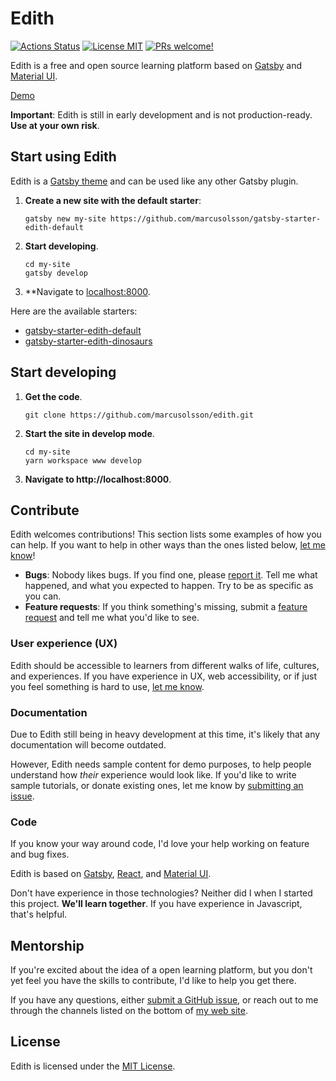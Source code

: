# Edith

[![Actions Status](https://github.com/marcusolsson/edith/workflows/CI/badge.svg)](https://github.com/marcusolsson/edith/actions)
[![License MIT](https://img.shields.io/badge/license-MIT-blue.svg?style=flat)](LICENSE)
[![PRs welcome!](https://img.shields.io/badge/PRs-welcome-brightgreen.svg)](#contribute)

Edith is a free and open source learning platform based on [Gatsby](https://www.gatsbyjs.org/) and [Material UI](https://material-ui.com/).

[Demo](https://marcusolsson.github.io/edith)

**Important**: Edith is still in early development and is not production-ready. **Use at your own risk**.

## Start using Edith

Edith is a [Gatsby theme](https://www.gatsbyjs.org/docs/themes/) and can be used like any other Gatsby plugin.

1. **Create a new site with the default starter**:

   ```
   gatsby new my-site https://github.com/marcusolsson/gatsby-starter-edith-default
   ```

1. **Start developing**.

   ```
   cd my-site
   gatsby develop
   ```

1. **Navigate to [localhost:8000](http://localhost:8000).

Here are the available starters:

- [gatsby-starter-edith-default](https://github.com/marcusolsson/gatsby-starter-edith-default)
- [gatsby-starter-edith-dinosaurs](https://github.com/marcusolsson/gatsby-starter-edith-dinosaurs)

## Start developing

1. **Get the code**.

   ```
   git clone https://github.com/marcusolsson/edith.git
   ```

1. **Start the site in develop mode**.

   ```
   cd my-site
   yarn workspace www develop
   ```

1. **Navigate to http://localhost:8000**.



## Contribute

Edith welcomes contributions! This section lists some examples of how you can help. If you want to help in other ways than the ones listed below, [let me know](https://github.com/marcusolsson/edith/issues/new)!

- **Bugs**: Nobody likes bugs. If you find one, please [report it](https://github.com/marcusolsson/edith/issues/new). Tell me what happened, and what you expected to happen. Try to be as specific as you can.
- **Feature requests**: If you think something's missing, submit a [feature request](https://github.com/marcusolsson/edith/issues/new) and tell me what you'd like to see.

### User experience (UX)

Edith should be accessible to learners from different walks of life, cultures, and experiences. If you have experience in UX, web accessibility, or if just you feel something is hard to use, [let me know](https://github.com/marcusolsson/edith/issues/new).

### Documentation

Due to Edith still being in heavy development at this time, it's likely that any documentation will become outdated.

However, Edith needs sample content for demo purposes, to help people understand how _their_ experience would look like. If you'd like to write sample tutorials, or donate existing ones, let me know by [submitting an issue](https://github.com/marcusolsson/edith/issues/new).

### Code

If you know your way around code, I'd love your help working on feature and bug fixes.

Edith is based on [Gatsby](https://gatsbyjs.org), [React](https://reactjs.org/), and [Material UI](https://material-ui.com/).

Don't have experience in those technologies? Neither did I when I started this project. **We'll learn together**. If you have experience in Javascript, that's helpful.

## Mentorship

If you're excited about the idea of a open learning platform, but you don't yet feel you have the skills to contribute, I'd like to help you get there.

If you have any questions, either [submit a GitHub issue](https://github.com/marcusolsson/edith/issues/new), or reach out to me through the channels listed on the bottom of [my web site](https://marcus.se.net).

## License

Edith is licensed under the [MIT License](LICENSE).

